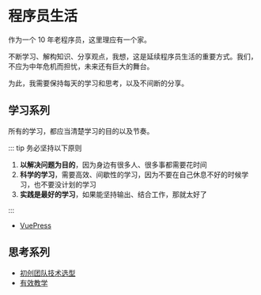 # 程序员生活

作为一个 10 年老程序员，这里理应有一个家。

不断学习、解构知识、分享观点，我想，这是延续程序员生活的重要方式。我们，不应为中年危机而担忧，未来还有巨大的舞台。

为此，我需要保持每天的学习和思考，以及不间断的分享。

## 学习系列

所有的学习，都应当清楚学习的目的以及节奏。

::: tip 务必坚持以下原则

1. **以解决问题为目的**，因为身边有很多人、很多事都需要花时间
2. **科学的学习**，需要高效、间歇性的学习，因为不要在自己休息不好的时候学习，也不要没计划的学习
3. **实践是最好的学习**，如果能坚持输出、结合工作，那就太好了

:::

- [VuePress](/study/vuepress/)

## 思考系列

- [初创团队技术选型](/think/tech)
- [有效教学](/think/teach)
